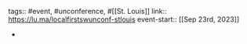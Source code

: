 ---
---

tags:: #event, #unconference, #[[St. Louis]]
link:: https://lu.ma/localfirstswunconf-stlouis
event-start:: [[Sep 23rd, 2023]]

-